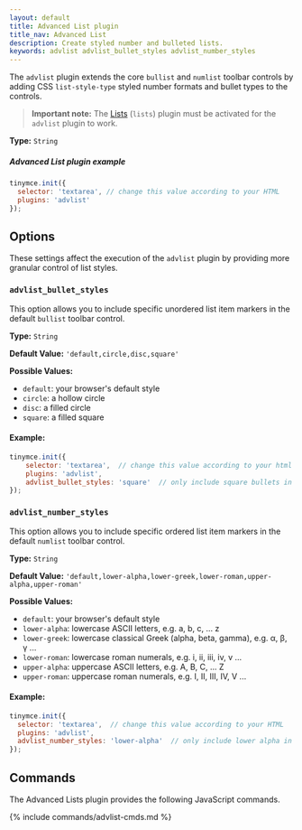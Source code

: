 ```yaml
---
layout: default
title: Advanced List plugin
title_nav: Advanced List
description: Create styled number and bulleted lists.
keywords: advlist advlist_bullet_styles advlist_number_styles
---
```


The `advlist` plugin extends the core `bullist` and `numlist` toolbar controls by adding CSS `list-style-type` styled number formats and bullet types to the controls.

> **Important note:** The [Lists](../lists) (`lists`) plugin must be activated for the `advlist` plugin to work.

**Type:** `String`

##### Advanced List plugin example

```js
tinymce.init({
  selector: 'textarea', // change this value according to your HTML
  plugins: 'advlist'
});
```

## Options

These settings affect the execution of the `advlist` plugin by providing more granular control of list styles.

### `advlist_bullet_styles`

This option allows you to include specific unordered list item markers in the default `bullist` toolbar control.

**Type:** `String`

**Default Value:** `'default,circle,disc,square'`

**Possible Values:**

  * `default`: your browser's default style
  * `circle`: a hollow circle
  * `disc`: a filled circle
  * `square`: a filled square

#### Example:

```js
tinymce.init({
    selector: 'textarea',  // change this value according to your html
    plugins: 'advlist',
    advlist_bullet_styles: 'square'  // only include square bullets in list
});
```

### `advlist_number_styles`

This option allows you to include specific ordered list item markers in the default `numlist` toolbar control.

**Type:** `String`

**Default Value:** `'default,lower-alpha,lower-greek,lower-roman,upper-alpha,upper-roman'`

**Possible Values:**

  * `default`: your browser's default style
  * `lower-alpha`: lowercase ASCII letters, e.g. a, b, c, ... z
  * `lower-greek`: lowercase classical Greek (alpha, beta, gamma), e.g. α, β, γ ...
  * `lower-roman`: lowercase roman numerals, e.g. i, ii, iii, iv, v ...
  * `upper-alpha`: uppercase ASCII letters, e.g. A, B, C, ... Z
  * `upper-roman`: uppercase roman numerals, e.g. I, II, III, IV, V ...

#### Example:

```js
tinymce.init({
  selector: 'textarea',  // change this value according to your HTML
  plugins: 'advlist',
  advlist_number_styles: 'lower-alpha'  // only include lower alpha in list
});
```

## Commands

The Advanced Lists plugin provides the following JavaScript commands.

{% include commands/advlist-cmds.md %}